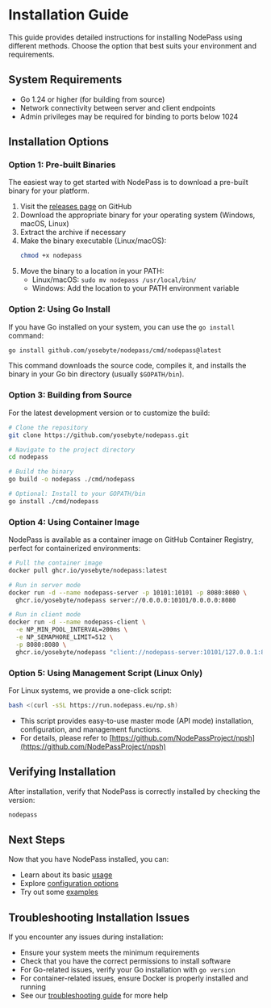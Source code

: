 # Installation Guide

This guide provides detailed instructions for installing NodePass using different methods. Choose the option that best suits your environment and requirements.

## System Requirements

- Go 1.24 or higher (for building from source)
- Network connectivity between server and client endpoints
- Admin privileges may be required for binding to ports below 1024

## Installation Options

### Option 1: Pre-built Binaries

The easiest way to get started with NodePass is to download a pre-built binary for your platform.

1. Visit the [releases page](https://github.com/yosebyte/nodepass/releases) on GitHub
2. Download the appropriate binary for your operating system (Windows, macOS, Linux)
3. Extract the archive if necessary
4. Make the binary executable (Linux/macOS):
   ```bash
   chmod +x nodepass
   ```
5. Move the binary to a location in your PATH:
   - Linux/macOS: `sudo mv nodepass /usr/local/bin/`
   - Windows: Add the location to your PATH environment variable

### Option 2: Using Go Install

If you have Go installed on your system, you can use the `go install` command:

```bash
go install github.com/yosebyte/nodepass/cmd/nodepass@latest
```

This command downloads the source code, compiles it, and installs the binary in your Go bin directory (usually `$GOPATH/bin`).

### Option 3: Building from Source

For the latest development version or to customize the build:

```bash
# Clone the repository
git clone https://github.com/yosebyte/nodepass.git

# Navigate to the project directory
cd nodepass

# Build the binary
go build -o nodepass ./cmd/nodepass

# Optional: Install to your GOPATH/bin
go install ./cmd/nodepass
```

### Option 4: Using Container Image

NodePass is available as a container image on GitHub Container Registry, perfect for containerized environments:

```bash
# Pull the container image
docker pull ghcr.io/yosebyte/nodepass:latest

# Run in server mode
docker run -d --name nodepass-server -p 10101:10101 -p 8080:8080 \
  ghcr.io/yosebyte/nodepass server://0.0.0.0:10101/0.0.0.0:8080

# Run in client mode
docker run -d --name nodepass-client \
  -e NP_MIN_POOL_INTERVAL=200ms \
  -e NP_SEMAPHORE_LIMIT=512 \
  -p 8080:8080 \
  ghcr.io/yosebyte/nodepass "client://nodepass-server:10101/127.0.0.1:8080?min=32&max=512"
```

### Option 5: Using Management Script (Linux Only)

For Linux systems, we provide a one-click script:

```bash
bash <(curl -sSL https://run.nodepass.eu/np.sh)
```

- This script provides easy-to-use master mode (API mode) installation, configuration, and management functions.
- For details, please refer to [https://github.com/NodePassProject/npsh](https://github.com/NodePassProject/npsh)

## Verifying Installation

After installation, verify that NodePass is correctly installed by checking the version:

```bash
nodepass
```

## Next Steps

Now that you have NodePass installed, you can:

- Learn about its basic [usage](/docs/en/usage.md)
- Explore [configuration options](/docs/en/configuration.md)
- Try out some [examples](/docs/en/examples.md)

## Troubleshooting Installation Issues

If you encounter any issues during installation:

- Ensure your system meets the minimum requirements
- Check that you have the correct permissions to install software
- For Go-related issues, verify your Go installation with `go version`
- For container-related issues, ensure Docker is properly installed and running
- See our [troubleshooting guide](/docs/en/troubleshooting.md) for more help
